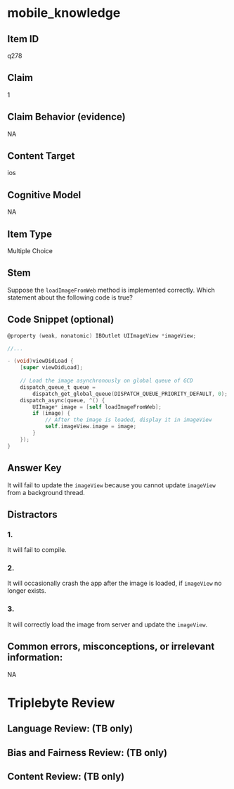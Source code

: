 # mobile_knowledge

## Item ID
q278

## Claim
1

## Claim Behavior (evidence)
NA

## Content Target
ios

## Cognitive Model
NA

## Item Type
Multiple Choice

## Stem
Suppose the `loadImageFromWeb` method is implemented correctly. Which statement about the following code is true?

## Code Snippet (optional)
```objectivec
@property (weak, nonatomic) IBOutlet UIImageView *imageView;

//...

- (void)viewDidLoad {
    [super viewDidLoad];
	
  	// Load the image asynchronously on global queue of GCD
    dispatch_queue_t queue = 
        dispatch_get_global_queue(DISPATCH_QUEUE_PRIORITY_DEFAULT, 0);
    dispatch_async(queue, ^() {
        UIImage* image = [self loadImageFromWeb];
        if (image) {
          	// After the image is loaded, display it in imageView
            self.imageView.image = image;
        }
    });
}
```

## Answer Key
It will fail to update the `imageView` because you cannot update `imageView` from a background thread.

## Distractors

### 1.
It will fail to compile.

### 2.
It will occasionally crash the app after the image is loaded, if `imageView` no longer exists.

### 3.
It will correctly load the image from server and update the `imageView`.

## Common errors, misconceptions, or irrelevant information:
NA

# Triplebyte Review


## Language Review: (TB only)


## Bias and Fairness Review: (TB only)


## Content Review: (TB only)

